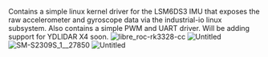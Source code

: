 Contains a simple linux kernel driver for the LSM6DS3 IMU that exposes the raw accelerometer and gyroscope data via the industrial-io linux subsystem. Also contains a simple PWM and UART driver. Will be adding support for YDLIDAR X4 soon.
![libre_roc-rk3328-cc](https://github.com/caleb1000/roc-rk3328-cc-kernel-drivers/assets/30327564/8bfd23ad-8352-4e2c-81b7-f69ae51f9ee3)
![Untitled](https://github.com/caleb1000/roc-rk3328-cc-kernel-drivers/assets/30327564/66a31655-7fac-44c9-806a-62745712418e)
![SM-S2309S_1__27850](https://github.com/caleb1000/roc-rk3328-cc-kernel-drivers/assets/30327564/41ba74aa-1718-4cb8-9e41-94a4eb607102)
![Untitled](https://github.com/caleb1000/roc-rk3328-cc-kernel-drivers/assets/30327564/88174bf7-dc2c-4862-a6c3-819195bffeb3)


